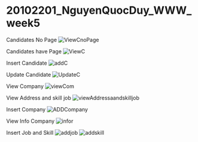# 20102201_NguyenQuocDuy_WWW_week5
 Candidates No Page
 ![ViewCnoPage](https://github.com/Pandeee12/Week05_lab_20102201_NguyenQuocDuy/assets/144768405/c24b4822-feae-4d88-a3a0-fe38f7dd6bcd)

 Candidates have Page
 ![ViewC](https://github.com/Pandeee12/Week05_lab_20102201_NguyenQuocDuy/assets/144768405/59ee2acf-f315-47aa-ad7c-4704249664ac)

 Insert Candidate
 ![addC](https://github.com/Pandeee12/Week05_lab_20102201_NguyenQuocDuy/assets/144768405/e282056e-8688-499d-a19f-d69f00b1d0a2)

 Update Candidate
 ![UpdateC](https://github.com/Pandeee12/Week05_lab_20102201_NguyenQuocDuy/assets/144768405/9d3cdd00-88f4-4e6b-8808-ed3b37ff86f1)

 View Company
 ![viewCom](https://github.com/Pandeee12/Week05_lab_20102201_NguyenQuocDuy/assets/144768405/41bff656-ff2c-4787-bae5-0725e80ed29a)

 View Address and skill job
 ![viewAddressaandskilljob](https://github.com/Pandeee12/Week05_lab_20102201_NguyenQuocDuy/assets/144768405/9b816f86-5fe6-4dbb-a8bd-ecf51829516a)

 Insert Company
 ![ADDCompany](https://github.com/Pandeee12/Week05_lab_20102201_NguyenQuocDuy/assets/144768405/a9012701-0410-4673-a7ae-bbc9e69dfdeb)

 View Info Company
 ![infor](https://github.com/Pandeee12/Week05_lab_20102201_NguyenQuocDuy/assets/144768405/29ffc928-a053-415c-bdc0-35031a6f4a1b)

 Insert Job and Skill
 ![addjob](https://github.com/Pandeee12/Week05_lab_20102201_NguyenQuocDuy/assets/144768405/56ad12b2-d24e-4e12-b32e-58d066b256ed)
![addskill](https://github.com/Pandeee12/Week05_lab_20102201_NguyenQuocDuy/assets/144768405/7bb0000e-e975-4b68-990c-cceb29d06e46)
 
